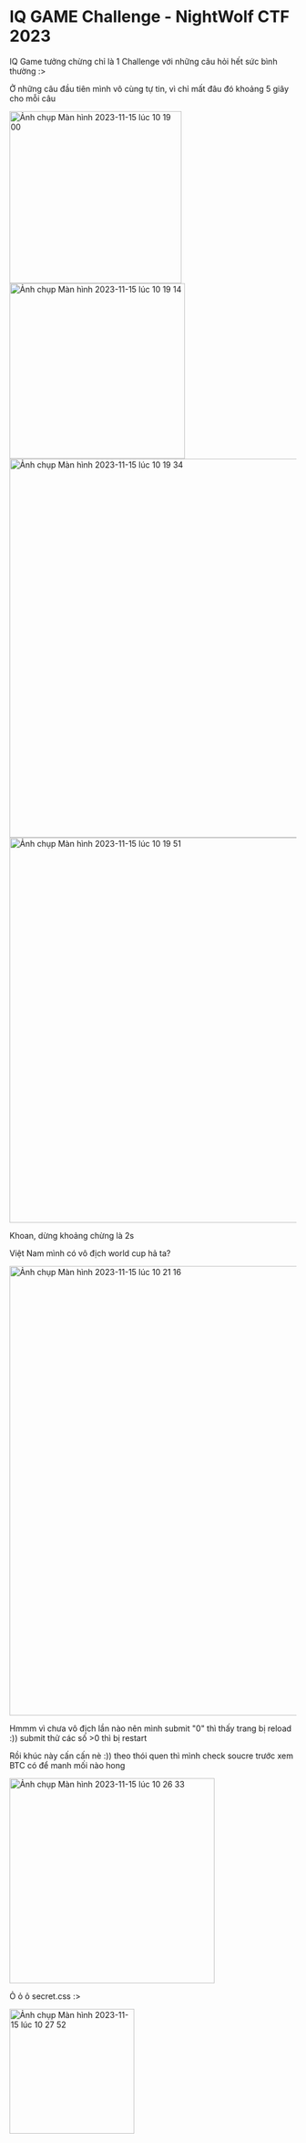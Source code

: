 # IQ GAME Challenge - NightWolf CTF 2023

IQ Game tưởng chừng chỉ là 1 Challenge với những câu hỏi hết sức bình thường :> 

Ở những câu đầu tiên mình vô cùng tự tin, vì chỉ mất đâu đó khoảng 5 giây cho mỗi câu 

<img width="302" alt="Ảnh chụp Màn hình 2023-11-15 lúc 10 19 00" src="https://github.com/dthkhang/nightwolfctf-writeup/assets/98313915/0e8cf54d-5ed3-46be-bbbe-2a1ac60463c8">

<img width="308" alt="Ảnh chụp Màn hình 2023-11-15 lúc 10 19 14" src="https://github.com/dthkhang/nightwolfctf-writeup/assets/98313915/172b7c79-3cc3-428c-b9c1-cce16f467de1">

<img width="665" alt="Ảnh chụp Màn hình 2023-11-15 lúc 10 19 34" src="https://github.com/dthkhang/nightwolfctf-writeup/assets/98313915/30c7115f-4b67-499c-83c7-592482bab4c6">

<img width="676" alt="Ảnh chụp Màn hình 2023-11-15 lúc 10 19 51" src="https://github.com/dthkhang/nightwolfctf-writeup/assets/98313915/01722834-9699-487e-b692-459a22954d61">

Khoan, dừng khoảng chừng là 2s

Việt Nam mình có vô địch world cup hả ta?

<img width="789" alt="Ảnh chụp Màn hình 2023-11-15 lúc 10 21 16" src="https://github.com/dthkhang/nightwolfctf-writeup/assets/98313915/b8a4b2db-ccbc-4c9c-b3b3-3a7fbbe41eee">

Hmmm vì chưa vô địch lần nào nên mình submit "0" thì thấy trang bị reload :)) submit thử các số >0 thì bị restart

Rồi khúc này cấn cấn nè :)) theo thói quen thì mình check soucre trước xem BTC có để manh mối nào hong

<img width="360" alt="Ảnh chụp Màn hình 2023-11-15 lúc 10 26 33" src="https://github.com/dthkhang/nightwolfctf-writeup/assets/98313915/3a688c0e-671e-41ee-93a4-806c161f6f04">

Ỏ ỏ ỏ secret.css :> 

<img width="219" alt="Ảnh chụp Màn hình 2023-11-15 lúc 10 27 52" src="https://github.com/dthkhang/nightwolfctf-writeup/assets/98313915/0b4b0b7b-1274-4778-8428-c924577fc7cf">






